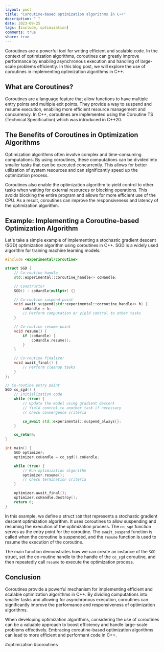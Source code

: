 ```yaml
---
layout: post
title: "Coroutine-based optimization algorithms in C++"
description: " "
date: 2023-09-25
tags: [include, optimization]
comments: true
share: true
---
```


Coroutines are a powerful tool for writing efficient and scalable code. In the context of optimization algorithms, coroutines can greatly improve performance by enabling asynchronous execution and handling of large-scale problems efficiently. In this blog post, we will explore the use of coroutines in implementing optimization algorithms in C++.

## What are Coroutines?

Coroutines are a language feature that allow functions to have multiple entry points and multiple exit points. They provide a way to suspend and resume execution, enabling more efficient resource management and concurrency. In C++, coroutines are implemented using the Coroutine TS (Technical Specification) which was introduced in C++20.

## The Benefits of Coroutines in Optimization Algorithms

Optimization algorithms often involve complex and time-consuming computations. By using coroutines, these computations can be divided into smaller tasks that can be executed concurrently. This allows for better utilization of system resources and can significantly speed up the optimization process.

Coroutines also enable the optimization algorithm to yield control to other tasks when waiting for external resources or blocking operations. This avoids blocking the entire program and allows for more efficient use of the CPU. As a result, coroutines can improve the responsiveness and latency of the optimization algorithm.

## Example: Implementing a Coroutine-based Optimization Algorithm

Let's take a simple example of implementing a stochastic gradient descent (SGD) optimization algorithm using coroutines in C++. SGD is a widely used algorithm for training machine learning models.

```cpp
#include <experimental/coroutine>

struct SGD {
    // Co-routine handle
    std::experimental::coroutine_handle<> coHandle;

    // Constructor
    SGD() : coHandle(nullptr) {}

    // Co-routine suspend point
    void await_suspend(std::experimental::coroutine_handle<> h) {
        coHandle = h;
        // Perform computation or yield control to other tasks
    }

    // Co-routine resume point
    void resume() {
        if (coHandle) {
            coHandle.resume();
        }
    }

    // Co-routine finalizer
    void await_final() {
        // Perform cleanup tasks
    }
};

// Co-routine entry point
SGD co_sgd() {
    // Initialization code
    while (true) {
        // Update the model using gradient descent
        // Yield control to another task if necessary
        // Check convergence criteria

        co_await std::experimental::suspend_always{};
    }

    co_return;
}

int main() {
    SGD optimizer;
    optimizer.coHandle = co_sgd().coHandle;

    while (true) {
        // Run optimization algorithm
        optimizer.resume();
        // Check termination criteria
    }

    optimizer.await_final();
    optimizer.coHandle.destroy();
    return 0;
}
```

In this example, we define a struct `SGD` that represents a stochastic gradient descent optimization algorithm. It uses coroutines to allow suspending and resuming the execution of the optimization process. The `co_sgd` function serves as the entry point for the coroutine. The `await_suspend` function is called when the coroutine is suspended, and the `resume` function is used to resume the execution of the coroutine.

The main function demonstrates how we can create an instance of the `SGD` struct, set the co-routine handle to the handle of the `co_sgd` coroutine, and then repeatedly call `resume` to execute the optimization process.

## Conclusion

Coroutines provide a powerful mechanism for implementing efficient and scalable optimization algorithms in C++. By dividing computations into smaller tasks and allowing for asynchronous execution, coroutines can significantly improve the performance and responsiveness of optimization algorithms.

When developing optimization algorithms, considering the use of coroutines can be a valuable approach to boost efficiency and handle large-scale problems effectively. Embracing coroutine-based optimization algorithms can lead to more efficient and performant code in C++.

#optimization #coroutines